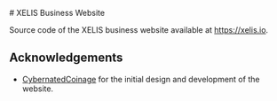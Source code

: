 # XELIS Business Website

Source code of the XELIS business website available at https://xelis.io.

## Acknowledgements

- [CybernatedCoinage](https://github.com/CybernatedCoinage) for the initial design and development of the website.